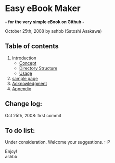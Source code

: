 Easy eBook Maker
===================
**- for the very simple eBook on Github -**

October 25th, 2008 by ashbb (Satoshi Asakawa)

Table of contents
-----------------
1. Introduction
	- [Concept](http://github.com/ashbb/easy_ebook_maker/tree/master/mdowns/00101_Concept.mdown)
	- [Directory Structure ](http://github.com/ashbb/easy_ebook_maker/tree/master/mdowns/00102_Directory_Structure_.mdown)
	- [Usage](http://github.com/ashbb/easy_ebook_maker/tree/master/mdowns/00103_Usage.mdown)
2. [sample page](http://github.com/ashbb/easy_ebook_maker/tree/master/mdowns/00200_sample_page.mdown)
3. [Acknowledgment](http://github.com/ashbb/easy_ebook_maker/tree/master/mdowns/00300_Acknowledgment.mdown)
4. [Appendix](http://github.com/ashbb/easy_ebook_maker/tree/master/mdowns/00400_Appendix.mdown)

Change log:
-----------
Oct 25th, 2008: first commit

To do list:
-----------
Under consideration. Welcome your suggestions. :-P

Enjoy!<br>
ashbb


